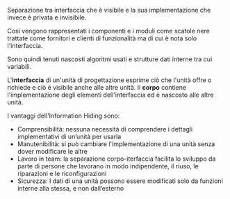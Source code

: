Separazione tra interfaccia che è visibile e la sua implementazione che invece è privata e invisibile.

Così vengono rappresentati i componenti e i moduli come scatole nere trattate come fornitori e clienti di funzionalità ma di cui è nota solo l'interfaccia.

Sono quindi tenuti nascosti algoritmi usati e strutture dati interne tra cui variabili.

L'**interfaccia** di un'unità di progettazione esprime ciò che l'unità offre o richiede e ciò è visibile anche alle altre unità.
Il **corpo** contiene l'implementazione degli elementi dell'interfaccia ed è nascosto alle altre unità.

I vantaggi dell'Information Hiding sono:
- Comprensibilità: nessuna necessità di comprendere i dettagli implementativi di un’unità per usarla
- Manutenibilità: si può cambiare l'implementazione di una unità senza dover modificare le altre
- Lavoro in team: la separazione corpo-iterfaccia facilita lo sviluppo da parte di persone che lavorano in modo indipendente, il riuso, le riparazioni e le riconfigurazioni
- Sicurezza: I dati di una unità possono essere modificati solo da funzioni interne alla stessa, e non dall’esterno


